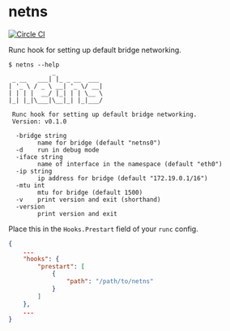 # netns

[![Circle CI](https://circleci.com/gh/jfrazelle/netns.svg?style=svg)](https://circleci.com/gh/jfrazelle/netns)

Runc hook for setting up default bridge networking.

```console
$ netns --help
            _
 _ __   ___| |_ _ __  ___
| '_ \ / _ \ __| '_ \/ __|
| | | |  __/ |_| | | \__ \
|_| |_|\___|\__|_| |_|___/

 Runc hook for setting up default bridge networking.
 Version: v0.1.0

  -bridge string
        name for bridge (default "netns0")
  -d    run in debug mode
  -iface string
        name of interface in the namespace (default "eth0")
  -ip string
        ip address for bridge (default "172.19.0.1/16")
  -mtu int
        mtu for bridge (default 1500)
  -v    print version and exit (shorthand)
  -version
        print version and exit
```

Place this in the `Hooks.Prestart` field of your `runc` config.

```json
{
    ...
    "hooks": {
        "prestart": [
            {
                "path": "/path/to/netns"
            }
        ]
    },
    ...
}
```
